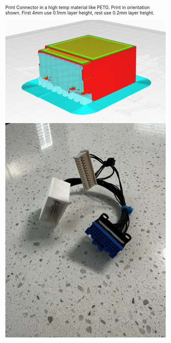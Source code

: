 Print Connector in a high temp material like PETG.
Print in orientation shown.
First 4mm use 0.1mm layer height, rest use 0.2mm layer height.

![Print](Print_Like_This.png)
![AsBuilt](AsBuilt.png)